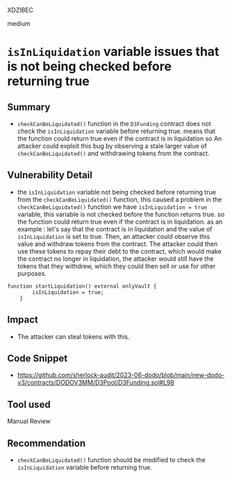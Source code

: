 XDZIBEC

medium

# `isInLiquidation` variable issues that is not being checked before returning true

## Summary
-  `checkCanBeLiquidated()` function in the `D3Funding` contract does not check the `isInLiquidation` variable before returning true.
 means that the function could return true even if the contract is in liquidation so An attacker could exploit this bug by observing a stale larger value of `checkCanBeLiquidated()` and withdrawing tokens from the contract.
## Vulnerability Detail
- the `isInLiquidation` variable not being checked before returning true from the `checkCanBeLiquidated()` function, this caused a problem in the `checkCanBeLiquidated()`  function we have `isInLiquidation = true`  variable, this variable is not checked before the function returns true. so  the function could return true even if the contract is in liquidation. as an example :
let's say that the contract is in liquidation and the value of ` isInLiquidation`  is set to true. Then, an attacker could observe this value and withdraw tokens from the contract. The attacker could then use these tokens to repay their debt to the contract, which would make the contract no longer in liquidation, the attacker would still have the tokens that they withdrew, which they could then sell or use for other purposes.
```solidity
function startLiquidation() external onlyVault {
        isInLiquidation = true;
    }
```
## Impact
- The attacker can steal tokens with this.
## Code Snippet
- https://github.com/sherlock-audit/2023-06-dodo/blob/main/new-dodo-v3/contracts/DODOV3MM/D3Pool/D3Funding.sol#L98
## Tool used

Manual Review

## Recommendation
- `checkCanBeLiquidated()` function should be modified to check the `isInLiquidation` variable before returning true. 